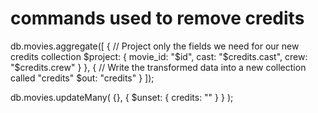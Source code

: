 # commands used to remove credits
db.movies.aggregate([
  {
    // Project only the fields we need for our new credits collection
    $project: {
      movie_id: "$id",
      cast: "$credits.cast",
      crew: "$credits.crew"
    }
  },
  {
    // Write the transformed data into a new collection called "credits"
    $out: "credits"
  }
]);

db.movies.updateMany(
  {},
  { $unset: { credits: "" } }
);